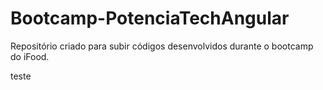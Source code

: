 # Bootcamp-PotenciaTechAngular
Repositório criado para subir códigos desenvolvidos durante o bootcamp do iFood.

teste